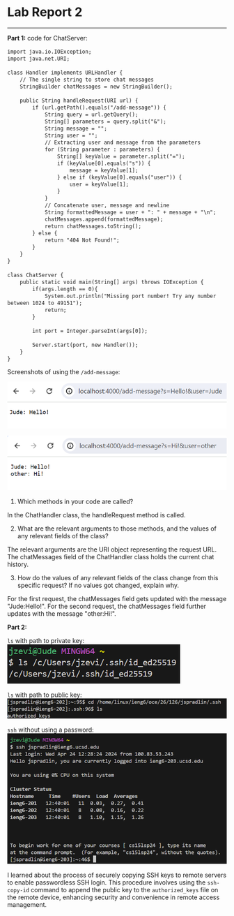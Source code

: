 # **Lab Report 2**
---
**Part 1:**
code for ChatServer:
```
import java.io.IOException;
import java.net.URI;

class Handler implements URLHandler {
    // The single string to store chat messages
    StringBuilder chatMessages = new StringBuilder();

    public String handleRequest(URI url) {
        if (url.getPath().equals("/add-message")) {
            String query = url.getQuery();
            String[] parameters = query.split("&");
            String message = "";
            String user = "";
            // Extracting user and message from the parameters
            for (String parameter : parameters) {
                String[] keyValue = parameter.split("=");
                if (keyValue[0].equals("s")) {
                    message = keyValue[1];
                } else if (keyValue[0].equals("user")) {
                    user = keyValue[1];
                }
            }
            // Concatenate user, message and newline
            String formattedMessage = user + ": " + message + "\n";
            chatMessages.append(formattedMessage);
            return chatMessages.toString();
        } else {
            return "404 Not Found!";
        }
    }
}

class ChatServer {
    public static void main(String[] args) throws IOException {
        if(args.length == 0){
            System.out.println("Missing port number! Try any number between 1024 to 49151");
            return;
        }

        int port = Integer.parseInt(args[0]);

        Server.start(port, new Handler());
    }
}
```



Screenshots of using the `/add-message`:


![Image](chatServer_message1.png)



![Image](chatServer_message2.png)



1) Which methods in your code are called?

In the ChatHandler class, the handleRequest method is called.

2) What are the relevant arguments to those methods, and the values of any relevant fields of the class?

The relevant arguments are the URI object representing the request URL.
The chatMessages field of the ChatHandler class holds the current chat history.

3) How do the values of any relevant fields of the class change from this specific request? If no values got changed, explain why.

For the first request, the chatMessages field gets updated with the message "Jude:Hello!".
For the second request, the chatMessages field further updates with the message "other:Hi!".


**Part 2:**

`ls` with path to private key:
![Image](ls_private_key.png)


`ls` with path to public key:
![Image](ls_public_key.png)


`ssh` without using a password:
![Image](ssh_no_password.png)


I learned about the process of securely copying SSH keys to remote servers to enable passwordless SSH login. This procedure involves using the `ssh-copy-id` command to append the public key to the `authorized_keys` file on the remote device, enhancing security and convenience in remote access management.
